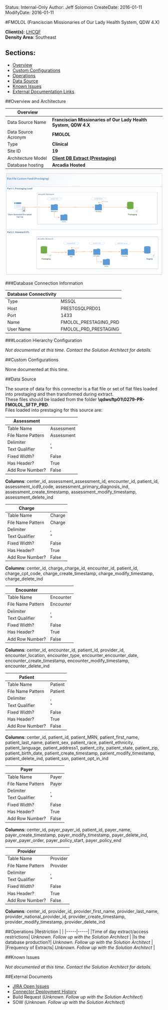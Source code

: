 Status: Internal-Only
Author: Jeff Solomon
CreateDate: 2016-01-11
ModifyDate: 2016-01-11


#FMOLOL (Franciscian Missionaries of Our Lady Health System, QDW 4.X)

**Client(s)**: [LHCQF](../LHCQF.md)  
**Density Area**: Southeast   

## Sections:
* [Overview](#overview-and-architecture)
* [Custom Configurations](#custom-configurations)
* [Operations](#operations)
* [Data Source](#data-source)
* [Known Issues](#known-issues)
* [External Documentation Links](#external-documents)

##Overview and Architecture

| Overview ||
|-----|-----|
| Data Source Name| **Franciscian Missionaries of Our Lady Health System, QDW 4.X** |
| Data Source Acronym| **FMOLOL** |
| Type | **Clinical** |
| Site ID | **19** |
| Architecture Model | [**Client DB Extract (Prestaging)**](../../Tech_Delivery/Standard-Implementations/Client-DB-Extract-Prestaging.md)|
| Database hosting | **Arcadia Hosted** |


<a href="../../../img/Connector-Client-DB-Extract-Prestaging.png">![](../../img/Connector-Client-DB-Extract-Prestaging.png)</a>

###Database Connection Information  

|Database Connectivity||
|-----|-----|
|Type|MSSQL|
|Host|PRESTGSQLPRD01|
|Port|1433|
|Name|FMOLOL_PRESTAGING_PRD|
|User Name|FMOLOL_PRD_PRESTAGING|  


###Location Hierarchy Configuration

*Not documented at this time. Contact the Solution Architect for details.*

##Custom Configurations

None documented at this time. 

##Data Source

The source of data for this connector is a flat file or set of flat files loaded into prestaging and then transformed during extract.  
These files should be loaded from the folder **\\qdwsftp01\0279-PR-FMOLOL_SFTP_PRD**.  
Files loaded into prestaging for this source are:  


|Assessment||
|-----|-----|
| Table Name | Assessment|
| File Name Pattern | Assessment|
| Delimiter | ,|
| Text Qualifier | "|
| Fixed Width? | False|
| Has Header? | True|
| Add Row Number? | False|  

**Columns**: center_id, assessment_assessment_id, encounter_id, patient_id, assessment_icd9_code, assessment_primary_diagnosis_ind, assessment_create_timestamp, assessment_modify_timestamp, assessment_delete_ind  

|Charge||
|-----|-----|
| Table Name | Charge|
| File Name Pattern | Charge|
| Delimiter | ,|
| Text Qualifier | "|
| Fixed Width? | False|
| Has Header? | True|
| Add Row Number? | False|  

**Columns**: center_id, charge_charge_id, encounter_id, patient_id, charge_cpt_code, charge_create_timestamp, charge_modify_timestamp, charge_delete_ind  

|Encounter||
|-----|-----|
| Table Name | Encounter|
| File Name Pattern | Encounter|
| Delimiter | ,|
| Text Qualifier | "|
| Fixed Width? | False|
| Has Header? | True|
| Add Row Number? | False|  

**Columns**: center_id, encounter_id, patient_id, provider_id, encounter_location, encounter_type, encounter_encounter_date, encounter_create_timestamp, encounter_modify_timestamp, encounter_delete_ind  

|Patient||
|-----|-----|
| Table Name | Patient|
| File Name Pattern | Patient|
| Delimiter | ,|
| Text Qualifier | "|
| Fixed Width? | False|
| Has Header? | True|
| Add Row Number? | False|  

**Columns**: center_id, patient_id, patient_MRN, patient_first_name, patient_last_name, patient_sex, patient_race, patient_ethnicity, patient_language, patient_address1, patient_city, patient_state, patient_zip, patient_birth_date, patient_create_timestamp, patient_modify_timestamp, patient_delete_ind, patient_ssn, patient_opt_in_ind  

|Payer||
|-----|-----|
| Table Name | Payer|
| File Name Pattern | Payer|
| Delimiter | ,|
| Text Qualifier | "|
| Fixed Width? | False|
| Has Header? | True|
| Add Row Number? | False|  

**Columns**: center_id, payer_payer_id, patient_id, payer_name, payer_create_timestamp, payer_modify_timestamp, payer_delete_ind, payer_payer_order, payer_policy_start, payer_policy_end  

|Provider||
|-----|-----|
| Table Name | Provider|
| File Name Pattern | Provider|
| Delimiter | ,|
| Text Qualifier | "|
| Fixed Width? | False|
| Has Header? | True|
| Add Row Number? | False|  

**Columns**: center_id, provider_id, provider_first_name, provider_last_name, provider_national_provider_id, provider_create_timestamp, provider_modify_timestamp, provider_delete_ind  

##Operations
|Restriction | |
|-----|-----|
|Time of day extract/access restrictions| *Unknown. Follow up with the Solution Architect* |
|Is the database production?| *Unknown. Follow up with the Solution Architect*  |
|Frequency of Extracts| *Unknown. Follow up with the Solution Architect*  |

##Known Issues

*Not documented at this time. Contact the Solution Architect for details.*

##External Documents
- [JIRA Open Issues](https://jira.arcadiasolutions.com/issues/?jql=(labels%20%3D%20FMOLOL%20or%20%22Data%20Source%20Acronym%22%20~%20FMOLOL)%20and%20status%20!%3D%20Closed)
- [Connector Deployment History](https://github.com/arcadia/qdw/wiki/connector-version)
- Build Request (*Unknown. Follow up with the Solution Architect*)
- SOW (*Unknown. Follow up with the Solution Architect*)